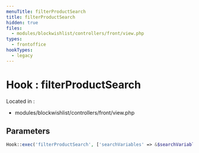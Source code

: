 ```yaml
---
menuTitle: filterProductSearch
title: filterProductSearch
hidden: true
files:
  - modules/blockwishlist/controllers/front/view.php
types:
  - frontoffice
hookTypes:
  - legacy
---
```


# Hook : filterProductSearch

Located in :

  - modules/blockwishlist/controllers/front/view.php

## Parameters

```php
Hook::exec('filterProductSearch', ['searchVariables' => &$searchVariables]);
```